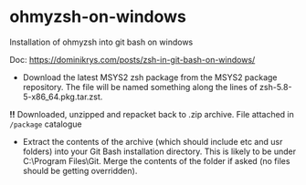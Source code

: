 # ohmyzsh-on-windows
Installation of ohmyzsh into git bash on windows

Doc: https://dominikrys.com/posts/zsh-in-git-bash-on-windows/  


- Download the latest MSYS2 zsh package from the MSYS2 package repository. The file will be named something along the lines of zsh-5.8-5-x86_64.pkg.tar.zst.  

**!!** Downloaded, unzipped and repacket back to .zip archive. File attached in `/package` catalogue  

- Extract the contents of the archive (which should include etc and usr folders) into your Git Bash installation directory. This is likely to be under C:\Program Files\Git. Merge the contents of the folder if asked (no files should be getting overridden).





























